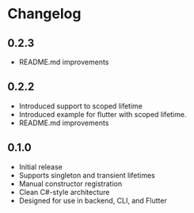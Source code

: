 # Changelog

## 0.2.3

- README.md improvements

## 0.2.2

- Introduced support to scoped lifetime
- Introduced example for flutter with scoped lifetime.
- README.md improvements

## 0.1.0

- Initial release
- Supports singleton and transient lifetimes
- Manual constructor registration
- Clean C#-style architecture
- Designed for use in backend, CLI, and Flutter

